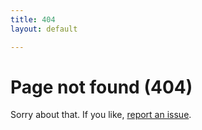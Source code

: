 ```yaml
---
title: 404
layout: default

---
```


# Page not found (404)
Sorry about that. If you like, [report an issue](https://github.com/armanbilge/armanbilge.github.io/issues).
